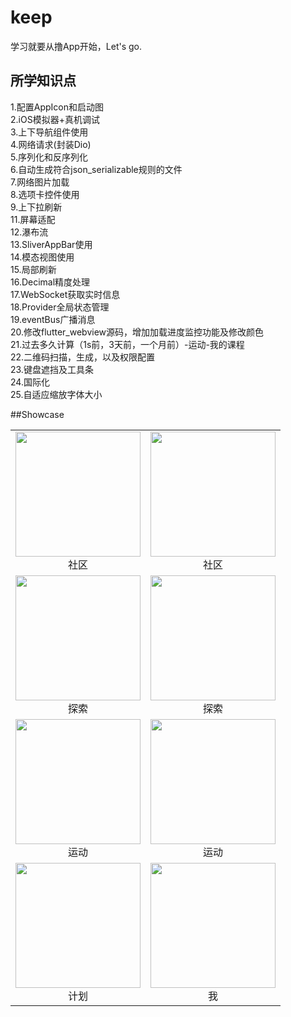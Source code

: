 # keep

学习就要从撸App开始，Let's go.

## 所学知识点
1.配置AppIcon和启动图  
2.iOS模拟器+真机调试  
3.上下导航组件使用  
4.网络请求(封装Dio)  
5.序列化和反序列化  
6.自动生成符合json_serializable规则的文件  
7.网络图片加载  
8.选项卡控件使用  
9.上下拉刷新  
11.屏幕适配  
12.瀑布流  
13.SliverAppBar使用  
14.模态视图使用  
15.局部刷新  
16.Decimal精度处理  
17.WebSocket获取实时信息  
18.Provider全局状态管理  
19.eventBus广播消息  
20.修改flutter_webview源码，增加加载进度监控功能及修改颜色  
21.过去多久计算（1s前，3天前，一个月前）-运动-我的课程  
22.二维码扫描，生成，以及权限配置  
23.键盘遮挡及工具条  
24.国际化  
25.自适应缩放字体大小  
  
##Showcase  
<table>
  <tr>
    <td align="center">
      <img src="https://github.com/smallsevenk/Keep/blob/master/screenShot/community1.jpg" width="200px">
      <br />
      社区
    </td>
    <td align="center">
      <img src="https://github.com/smallsevenk/Keep/blob/master/screenShot/community2.jpg" width="200px">
      <br />
      社区
    </td>
 
  </tr>
  <tr>
    <td align="center">
      <img src="https://github.com/smallsevenk/Keep/blob/master/screenShot/explore1.jpg" width="200px">
      <br />
      探索
    </td>
    <td align="center">
      <img src="https://github.com/smallsevenk/Keep/blob/master/screenShot/explore2.jpg" width="200px">
      <br />
      探索
    </td>
  
  </tr>
  <tr>
    <td align="center">
      <img src="https://github.com/smallsevenk/Keep/blob/master/screenShot/sport1.jpg" width="200px">
      <br />
      运动
    </td>
    <td align="center">
      <img src="https://github.com/smallsevenk/Keep/blob/master/screenShot/sport2.jpg" width="200px">
      <br />
      运动
    </td>
   
  </tr>
  <tr>
    <td align="center">
      <img src="https://github.com/smallsevenk/Keep/blob/master/screenShot/plan.jpg" width="200px">
      <br />
      计划
    </td>
    <td align="center">
      <img src="https://github.com/smallsevenk/Keep/blob/master/screenShot/me.jpg" width="200px">
      <br />
      我
    </td>
  </tr>
</table>


